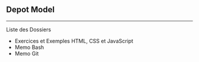 ## Depot Model
***
Liste des Dossiers
* Exercices et Exemples HTML, CSS et JavaScript
* Memo Bash
* Memo Git
